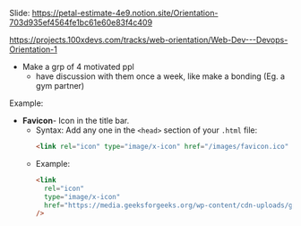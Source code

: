 Slide: https://petal-estimate-4e9.notion.site/Orientation-703d935ef4564fe1bc61e60e83f4c409

https://projects.100xdevs.com/tracks/web-orientation/Web-Dev---Devops-Orientation-1

- Make a grp of 4 motivated ppl
  - have discussion with them once a week, like make a bonding (Eg. a gym partner)

Example:

- **Favicon**- Icon in the title bar.
  - Syntax:
    Add any one in the `<head>` section of your `.html` file:
    ```html
    <link rel="icon" type="image/x-icon" href="/images/favicon.ico" />
    ```
  - Example:
    ```html
    <link
      rel="icon"
      type="image/x-icon"
      href="https://media.geeksforgeeks.org/wp-content/cdn-uploads/gfg_200X200.png"
    />
    ```
